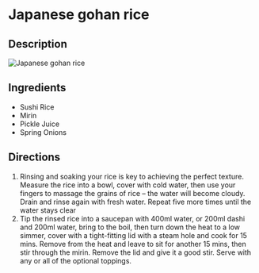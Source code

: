 # Japanese gohan rice

## Description
![Japanese gohan rice](https://www.themealdb.com/images/media/meals/kw92t41604181871.jpg "Japanese gohan rice")

## Ingredients
- Sushi Rice
- Mirin
- Pickle Juice
- Spring Onions

## Directions
1. Rinsing and soaking your rice is key to achieving the perfect texture. Measure the rice into a bowl, cover with cold water, then use your fingers to massage the grains of rice – the water will become cloudy. Drain and rinse again with fresh water. Repeat five more times until the water stays clear
2. Tip the rinsed rice into a saucepan with 400ml water, or 200ml dashi and 200ml water, bring to the boil, then turn down the heat to a low simmer, cover with a tight-fitting lid with a steam hole and cook for 15 mins. Remove from the heat and leave to sit for another 15 mins, then stir through the mirin. Remove the lid and give it a good stir. Serve with any or all of the optional toppings.
